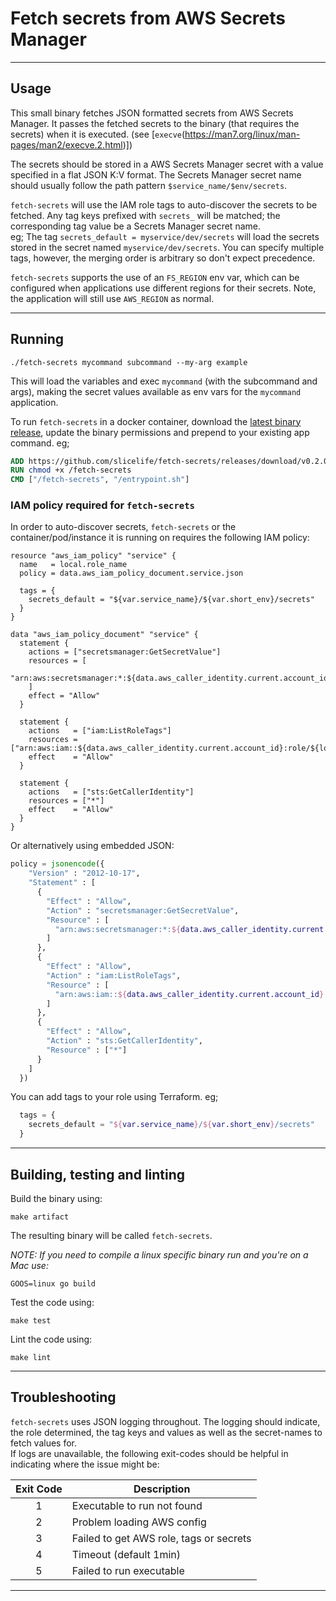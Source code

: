 # Fetch secrets from AWS Secrets Manager

---

## Usage

This small binary fetches JSON formatted secrets from AWS Secrets Manager.
It passes the fetched secrets to the binary (that requires the secrets) when it is executed. (see [`execve`(https://man7.org/linux/man-pages/man2/execve.2.html)])

The secrets should be stored in a AWS Secrets Manager secret with a value specified in a flat JSON K:V format.
The Secrets Manager secret name should usually follow the path pattern `$service_name/$env/secrets`.  


`fetch-secrets` will use the IAM role tags to auto-discover the secrets to be fetched.
Any tag keys prefixed with `secrets_` will be matched; the corresponding tag value be a Secrets Manager secret name.  
eg; The tag `secrets_default = myservice/dev/secrets` will load the secrets stored in the secret named `myservice/dev/secrets`. 
You can specify multiple tags, however, the merging order is arbitrary so don't expect precedence.

`fetch-secrets` supports the use of an `FS_REGION` env var, which can be configured when applications use different regions
for their secrets.  Note, the application will still use `AWS_REGION` as normal.

---

## Running

```shell
./fetch-secrets mycommand subcommand --my-arg example
```
This will load the variables and exec `mycommand` (with the subcommand and args), making the secret values available as env vars for the `mycommand` application.

To run `fetch-secrets` in a docker container, download the [latest binary release](https://github.com/slicelife/fetch-secrets/releases), update the binary permissions and prepend to your existing app command. eg;
```dockerfile
ADD https://github.com/slicelife/fetch-secrets/releases/download/v0.2.0/fetch-secrets-v0.2.0-linux-amd64 /fetch-secrets
RUN chmod +x /fetch-secrets
CMD ["/fetch-secrets", "/entrypoint.sh"]
```

###  IAM policy required for `fetch-secrets`

In order to auto-discover secrets, `fetch-secrets` or the container/pod/instance it is running on requires the following IAM policy:
```hcl
resource "aws_iam_policy" "service" {
  name   = local.role_name
  policy = data.aws_iam_policy_document.service.json

  tags = {
    secrets_default = "${var.service_name}/${var.short_env}/secrets"
  }
}

data "aws_iam_policy_document" "service" {
  statement {
    actions = ["secretsmanager:GetSecretValue"]
    resources = [
      "arn:aws:secretsmanager:*:${data.aws_caller_identity.current.account_id}:secret:${var.service_name}/${var.short_env}/*"
    ]
    effect = "Allow"
  }

  statement {
    actions   = ["iam:ListRoleTags"]
    resources = ["arn:aws:iam::${data.aws_caller_identity.current.account_id}:role/${local.role_name}"]
    effect    = "Allow"
  }

  statement {
    actions   = ["sts:GetCallerIdentity"]
    resources = ["*"]
    effect    = "Allow"
  }
}
```
Or alternatively using embedded JSON:
```terraform
policy = jsonencode({
    "Version" : "2012-10-17",
    "Statement" : [
      {
        "Effect" : "Allow",
        "Action" : "secretsmanager:GetSecretValue",
        "Resource" : [
          "arn:aws:secretsmanager:*:${data.aws_caller_identity.current.account_id}:secret:${var.service_name}/${var.short_env}/*"
        ]
      },
      {
        "Effect" : "Allow",
        "Action" : "iam:ListRoleTags",
        "Resource" : [
          "arn:aws:iam::${data.aws_caller_identity.current.account_id}:role/${local.role_name}"
        ]
      },
      {
        "Effect" : "Allow",
        "Action" : "sts:GetCallerIdentity",
        "Resource" : ["*"]
      }
    ]
  })
```

You can add tags to your role using Terraform.  eg;
```terraform
  tags = {
    secrets_default = "${var.service_name}/${var.short_env}/secrets"
  }
```

---

## Building, testing and linting

Build the binary using:  
```shell
make artifact
```
The resulting binary will be called `fetch-secrets`.

_NOTE: If you need to compile a linux specific binary run and you're on a Mac use:_
```shell
GOOS=linux go build
```

Test the code using:
```shell
make test
```

Lint the code using:
```shell
make lint
```

---

## Troubleshooting

`fetch-secrets` uses JSON logging throughout.  The logging should indicate, the role determined, the tag keys and values as well as the secret-names to fetch values for.  
If logs are unavailable, the following exit-codes should be helpful in indicating where the issue might be:

| Exit Code | Description                             |
|:---------:|-----------------------------------------|
|     1     | Executable to run not found             |
|     2     | Problem loading AWS config              |
|     3     | Failed to get AWS role, tags or secrets |
|     4     | Timeout (default 1min)                  |
|     5     | Failed to run executable                |

---
